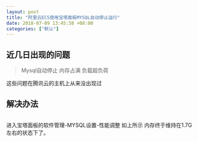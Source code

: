```yaml
---
layout: post
title: "阿里云ECS使用宝塔面板MYSQL自动停止运行"
date: 2018-07-09 13:45:58 +08:00
categories: ["默认"]
---
```


<h2>近几日出现的问题</h2>
<blockquote>
  Mysql自动停止
  内存占满
  负载超负荷
</blockquote>
<p>这些问题在腾讯云的主机上从来没出现过</p>
<h2>解决办法</h2>
<img src="https://mrwen.oss-cn-shanghai.aliyuncs.com/2018/07/QQ%E6%88%AA%E5%9B%BE20180708110618.png" alt="" />
<p>进入宝塔面板的软件管理-MYSQL设置-性能调整 如上所示
内存终于维持在1.7G左右的状态下了。</p>